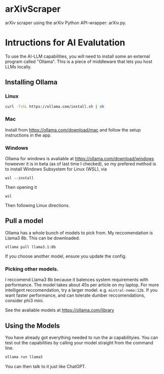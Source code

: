 # arXivScraper
arXiv scraper using the arXiv Python API-wrapper: arXiv.py.

# Intructions for AI Evalutation
To use the AI-LLM capabilities, you will need to install some an external program called "Ollama". This is a piece of middleware that lets you host LLMs locally.

## Installing Ollama
### Linux
```bash
curl -fsSL https://ollama.com/install.sh | sh
```

### Mac
Install from https://ollama.com/download/mac and follow the setup instructions in the app.

### Windows
Ollama for windows is avaliable at https://ollama.com/download/windows howeever it is in beta (as of last time I checked), so my prefered method is to install Windows Subsystem for Linux (WSL), via
```batch
wsl --install
```

Then opening it 
```batch
wsl
```

Then following Linux directions. 

## Pull a model
Ollama has a whole bunch of models to pick from. My reccomendation is Llama3 8b. This can be downloaded.
```
ollama pull llama3.1:8b
```

If you choose another model, ensure you update the config. 

### Picking other models.
I reccomend Llama3 8b because it balences system requirements with performance. The model takes about 45s per article on my laptop. For more intelligent reccomendation, try a larger model. e.g. `mistral-nemo:12b`. If you want faster performance, and can tolerate dumber reccomendations, consider phi3 mini. 

See the avaliable models at https://ollama.com/library 

## Using the Models
You have already got  everything needed to run the ai capabilityies. You can test out the capabilities by calling your model straight from the command line.
```bash
ollama run llama3
```

You can then talk to it just like ChatGPT. 